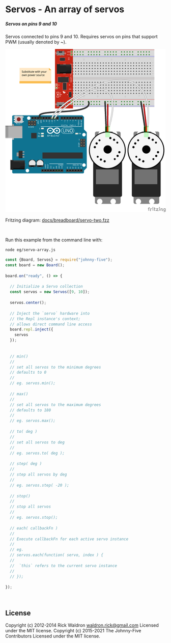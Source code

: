 <!--remove-start-->

# Servos - An array of servos

<!--remove-end-->






##### Servos on pins 9 and 10


Servos connected to pins 9 and 10. Requires servos on pins that support PWM (usually denoted by ~).


![docs/breadboard/servo-two.png](breadboard/servo-two.png)<br>

Fritzing diagram: [docs/breadboard/servo-two.fzz](breadboard/servo-two.fzz)

&nbsp;




Run this example from the command line with:
```bash
node eg/servo-array.js
```


```javascript
const {Board, Servos} = require("johnny-five");
const board = new Board();

board.on("ready", () => {

  // Initialize a Servo collection
  const servos = new Servos([9, 10]);

  servos.center();

  // Inject the `servo` hardware into
  // the Repl instance's context;
  // allows direct command line access
  board.repl.inject({
    servos
  });


  // min()
  //
  // set all servos to the minimum degrees
  // defaults to 0
  //
  // eg. servos.min();

  // max()
  //
  // set all servos to the maximum degrees
  // defaults to 180
  //
  // eg. servos.max();

  // to( deg )
  //
  // set all servos to deg
  //
  // eg. servos.to( deg );

  // step( deg )
  //
  // step all servos by deg
  //
  // eg. servos.step( -20 );

  // stop()
  //
  // stop all servos
  //
  // eg. servos.stop();

  // each( callbackFn )
  //
  // Execute callbackFn for each active servo instance
  //
  // eg.
  // servos.each(function( servo, index ) {
  //
  //  `this` refers to the current servo instance
  //
  // });

});

```








&nbsp;

<!--remove-start-->

## License
Copyright (c) 2012-2014 Rick Waldron <waldron.rick@gmail.com>
Licensed under the MIT license.
Copyright (c) 2015-2021 The Johnny-Five Contributors
Licensed under the MIT license.

<!--remove-end-->
